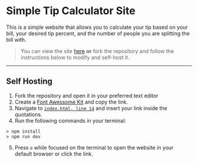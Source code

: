 # Simple Tip Calculator Site

This is a simple website that allows you to calculate your tip based on your bill, your desired tip percent, and the number of people you are splitting the bill with.

> You can view the site [here](https://frozn-tip-calc.netlify.app) **or** fork the repository and follow the instructions below to modify and self-host it.

---

## Self Hosting

1. Fork the repository and open it in your preferred text editor
2. Create a [Font Awessome Kit](https://fontawesome.com/kits) and copy the link.
3. Navigate to [`index.html, line 14`](https://github.com/Frozn0014/tip-calculator/blob/bb6384c73ec4458b8564b57f2697b212335315d7/index.html#L14) and insert your link inside the quotations.
4. Run the following commands in your terminal:

```
> npm install
> npm run dev
```

5. Press `o` while focused on the terminal to open the website in your default browser or click the link.

